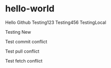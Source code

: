 # hello-world
Hello Github
Testing123
Testing456
TestingLocal

Testing New


Test commit conflict


Test pull conflict

Test fetch conflict
